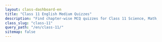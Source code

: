 ```yaml
---
layout: class-dashboard-en
title: "Class 11 English Medium Quizzes"
description: "Find chapter-wise MCQ quizzes for Class 11 Science, Math, and other subjects in English."
class_slug: "class-11"
query_path: "/en/class-11/"
sitemap: false
---
```

